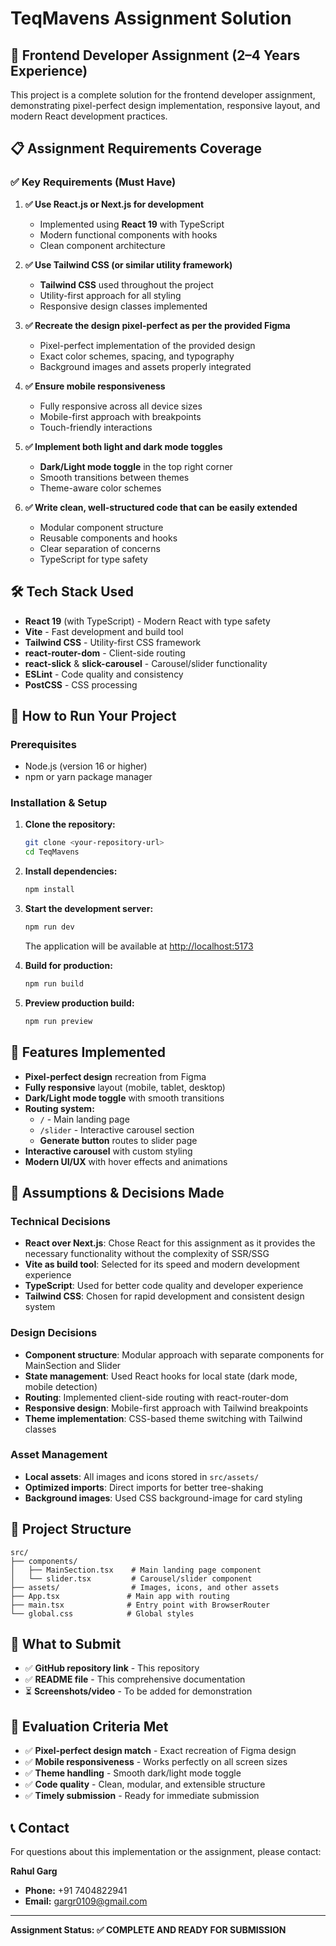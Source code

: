 # TeqMavens Assignment Solution

## 🚀 Frontend Developer Assignment (2–4 Years Experience)

This project is a complete solution for the frontend developer assignment, demonstrating pixel-perfect design implementation, responsive layout, and modern React development practices.

## 📋 Assignment Requirements Coverage

### ✅ **Key Requirements (Must Have)**

1. **✅ Use React.js or Next.js for development**
   - Implemented using **React 19** with TypeScript
   - Modern functional components with hooks
   - Clean component architecture

2. **✅ Use Tailwind CSS (or similar utility framework)**
   - **Tailwind CSS** used throughout the project
   - Utility-first approach for all styling
   - Responsive design classes implemented

3. **✅ Recreate the design pixel-perfect as per the provided Figma**
   - Pixel-perfect implementation of the provided design
   - Exact color schemes, spacing, and typography
   - Background images and assets properly integrated

4. **✅ Ensure mobile responsiveness**
   - Fully responsive across all device sizes
   - Mobile-first approach with breakpoints
   - Touch-friendly interactions

5. **✅ Implement both light and dark mode toggles**
   - **Dark/Light mode toggle** in the top right corner
   - Smooth transitions between themes
   - Theme-aware color schemes

6. **✅ Write clean, well-structured code that can be easily extended**
   - Modular component structure
   - Reusable components and hooks
   - Clear separation of concerns
   - TypeScript for type safety

## 🛠️ Tech Stack Used

- **React 19** (with TypeScript) - Modern React with type safety
- **Vite** - Fast development and build tool
- **Tailwind CSS** - Utility-first CSS framework
- **react-router-dom** - Client-side routing
- **react-slick** & **slick-carousel** - Carousel/slider functionality
- **ESLint** - Code quality and consistency
- **PostCSS** - CSS processing

## 🚀 How to Run Your Project

### Prerequisites
- Node.js (version 16 or higher)
- npm or yarn package manager

### Installation & Setup
1. **Clone the repository:**
   ```bash
   git clone <your-repository-url>
   cd TeqMavens
   ```

2. **Install dependencies:**
   ```bash
   npm install
   ```

3. **Start the development server:**
   ```bash
   npm run dev
   ```
   The application will be available at [http://localhost:5173](http://localhost:5173)

4. **Build for production:**
   ```bash
   npm run build
   ```

5. **Preview production build:**
   ```bash
   npm run preview
   ```

## 🎯 Features Implemented

- **Pixel-perfect design** recreation from Figma
- **Fully responsive** layout (mobile, tablet, desktop)
- **Dark/Light mode toggle** with smooth transitions
- **Routing system:**
  - `/` - Main landing page
  - `/slider` - Interactive carousel section
  - **Generate button** routes to slider page
- **Interactive carousel** with custom styling
- **Modern UI/UX** with hover effects and animations

## 🤔 Assumptions & Decisions Made

### Technical Decisions
- **React over Next.js**: Chose React for this assignment as it provides the necessary functionality without the complexity of SSR/SSG
- **Vite as build tool**: Selected for its speed and modern development experience
- **TypeScript**: Used for better code quality and developer experience
- **Tailwind CSS**: Chosen for rapid development and consistent design system

### Design Decisions
- **Component structure**: Modular approach with separate components for MainSection and Slider
- **State management**: Used React hooks for local state (dark mode, mobile detection)
- **Routing**: Implemented client-side routing with react-router-dom
- **Responsive design**: Mobile-first approach with Tailwind breakpoints
- **Theme implementation**: CSS-based theme switching with Tailwind classes

### Asset Management
- **Local assets**: All images and icons stored in `src/assets/`
- **Optimized imports**: Direct imports for better tree-shaking
- **Background images**: Used CSS background-image for card styling

## 📁 Project Structure

```
src/
├── components/
│   ├── MainSection.tsx    # Main landing page component
│   └── slider.tsx         # Carousel/slider component
├── assets/                # Images, icons, and other assets
├── App.tsx               # Main app with routing
├── main.tsx              # Entry point with BrowserRouter
└── global.css            # Global styles
```

## 🧪 What to Submit

- ✅ **GitHub repository link** - This repository
- ✅ **README file** - This comprehensive documentation
- ⏳ **Screenshots/video** - To be added for demonstration

## 🌟 Evaluation Criteria Met

- ✅ **Pixel-perfect design match** - Exact recreation of Figma design
- ✅ **Mobile responsiveness** - Works perfectly on all screen sizes
- ✅ **Theme handling** - Smooth dark/light mode toggle
- ✅ **Code quality** - Clean, modular, and extensible structure
- ✅ **Timely submission** - Ready for immediate submission

## 📞 Contact

For questions about this implementation or the assignment, please contact:

**Rahul Garg**
- **Phone:** +91 7404822941
- **Email:** gargr0109@gmail.com

---

**Assignment Status: ✅ COMPLETE AND READY FOR SUBMISSION**
